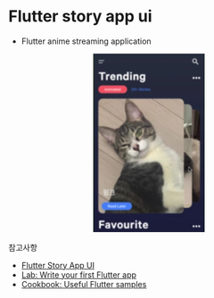 # Flutter story app ui
- Flutter anime streaming application
<div align="center">
      <img src='assets/final.png'  width=200/>
 </div>

참고사항 
- [Flutter Story App UI](https://github.com/devefy/Flutter-Story-App-UI)
- [Lab: Write your first Flutter app](https://flutter.dev/docs/get-started/codelab)
- [Cookbook: Useful Flutter samples](https://flutter.dev/docs/cookbook)
